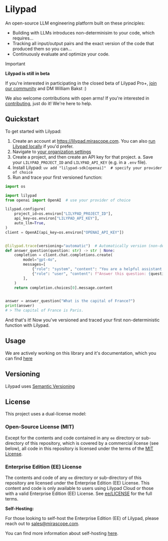 # Lilypad

An open-source LLM engineering platform built on these principles:

- Building with LLMs introduces non-determinisim to your code, which requires...
- Tracking all input/output pairs and the exact version of the code that produced them so you can...
- Continuously evaluate and optimize your code.

> [!IMPORTANT]
> __Lilypad is still in beta__
>
> If you're interested in participating in the closed beta of Lilypad Pro+, [join our community](https://join.slack.com/t/mirascope-community/shared_invite/zt-2ilqhvmki-FB6LWluInUCkkjYD3oSjNA) and DM William Bakst :)
>
> We also welcome contributions with open arms! If you're interested in [contributing](https://github.com/Mirascope/lilypad/tree/main/CONTRIBUTING.md), just do it! We're here to help.

## Quickstart

To get started with Lilypad:

1. Create an account at <https://lilypad.mirascope.com>. You can also [run Lilypad locally](https://lilypad.so/self-hosting) if you'd prefer.
2. Navigate to [your organization settings](https://lilypad.mirascope.com/settings/org)
3. Create a project, and then create an API key for that project.
    a. Save your `LILYPAD_PROJECT_ID` and `LILYPAD_API_KEY` (e.g. in a `.env` file).
4. Install Lilypad: `uv add "lilypad-sdk[openai]"  # specify your provider of choice`
5. Run and trace your first versioned function:

```python
import os

import lilypad
from openai import OpenAI  # use your provider of choice

lilypad.configure(
    project_id=os.environ["LILYPAD_PROJECT_ID"],
    api_key=os.environ["LILYPAD_API_KEY"],
    auto_llm=True,
)
client = OpenAI(api_key=os.environ["OPENAI_API_KEY"])


@lilypad.trace(versioning="automatic")  # Automatically version (non-deterministic) functions
def answer_question(question: str) -> str | None:
    completion = client.chat.completions.create(
        model="gpt-4o",
        messages=[
            {"role": "system", "content": "You are a helpful assistant."},
            {"role": "user", "content": f"Answer this question: {question}"},
        ],
    )
    return completion.choices[0].message.content


answer = answer_question("What is the capital of France?")
print(answer)
# > The capital of France is Paris.
```

And that's it! Now you've versioned and traced your first non-deterministic function with Lilypad.

## Usage

We are actively working on this library and it's documentation, which you can find [here](https://mirascope.com/docs/lilypad)

## Versioning

Lilypad uses [Semantic Versioning](https://semver.org/)

## License

This project uses a dual-license model:

### Open-Source License (MIT)

Except for the contents and code contained in any `ee` directory or sub-directory of this repository, which is covered by a commercial license (see below), all code in this repository is licensed under the terms of the [MIT License](https://github.com/Mirascope/lilypad/tree/main/LICENSE).

### Enterprise Edition (EE) License

The contents and code of any `ee` directory or sub-directory of this repository are licensed under the Enterprise Edition (EE) License. This content and code is only available to users using Lilypad Cloud or those with a valid Enterprise Edition (EE) License. See [ee/LICENSE](https://github.com/Mirascope/lilypad/tree/main/ee/LICENSE) for the full terms.

__Self-Hosting:__

For those looking to self-host the Enterprise Edition (EE) of Lilypad, please reach out to <sales@mirascope.com>.

You can find more information about self-hosting [here](https://mirascope.com/docs/lilypad/getting-started/self-hosting).
